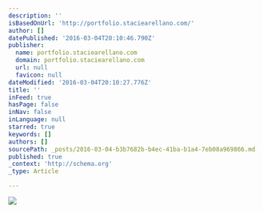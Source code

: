 ```yaml
---
description: ''
isBasedOnUrl: 'http://portfolio.staciearellano.com/'
author: []
datePublished: '2016-03-04T20:10:46.790Z'
publisher:
  name: portfolio.staciearellano.com
  domain: portfolio.staciearellano.com
  url: null
  favicon: null
dateModified: '2016-03-04T20:10:27.776Z'
title: ''
inFeed: true
hasPage: false
inNav: false
inLanguage: null
starred: true
keywords: []
authors: []
sourcePath: _posts/2016-03-04-b3b7682b-b4ec-41ba-b1a4-7eb08a969866.md
published: true
_context: 'http://schema.org'
_type: Article

---
```

![](http://other00.deviantart.net/d926/o/2013/149/7/a/7aaf356bbc40239b0794ca4d02aceee5.jpg)